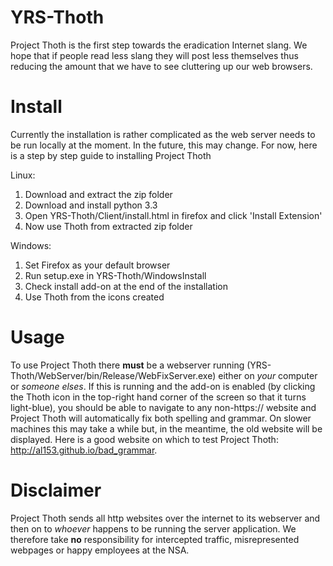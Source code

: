 YRS-Thoth
=========
  Project Thoth is the first step towards the eradication Internet slang. We hope that if people read less slang they will post less themselves thus reducing the amount that we have to see cluttering up our web browsers.

Install
=========
  Currently the installation is rather complicated as the web server needs to be run locally at the moment. In the future, this may change. For now, here is a step by step guide to installing Project Thoth


Linux:
  1. Download and extract the zip folder
  2. Download and install python 3.3
  3. Open YRS-Thoth/Client/install.html in firefox and click 'Install Extension'
  4. Now use Thoth from extracted zip folder

 
Windows:
  1. Set Firefox as your default browser
  2. Run setup.exe in YRS-Thoth/WindowsInstall
  3. Check install add-on at the end of the installation
  4. Use Thoth from the icons created

Usage
=========
  To use Project Thoth there **must** be a webserver running (YRS-Thoth/WebServer/bin/Release/WebFixServer.exe) either on *your* computer or *someone elses*. If this is running and the add-on is enabled (by clicking the Thoth icon in the top-right hand corner of the screen so that it turns light-blue), you should be able to navigate to any non-https:// website and Project Thoth will automatically fix both spelling and grammar. On slower machines this may take a while but, in the meantime, the old website will be displayed. Here is a good website on which to test Project Thoth: http://al153.github.io/bad_grammar.

Disclaimer
=========
Project Thoth sends all http websites over the internet to its webserver and then on to *whoever* happens to be running the server application. We therefore take **no** responsibility for intercepted traffic, misrepresented webpages or happy employees at the NSA.
